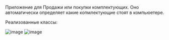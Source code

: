 Приложение для Продажи или покупки комплектующих. Оно автоматически определяет какие копмлектующие стоят в компьюетере. 

Реализованные классы:

![image](https://user-images.githubusercontent.com/123190998/220788221-3f9cf4a3-df65-4b96-8830-dabc43a729a4.png)
![image](https://user-images.githubusercontent.com/123190998/220788426-b217e569-b058-4797-a320-3842c765a904.png)
